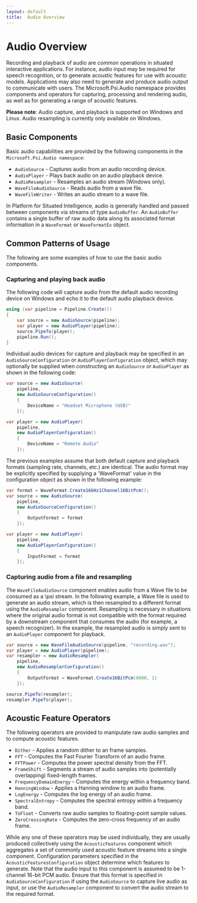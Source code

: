 ```yaml
---
layout: default
title:  Audio Overview
---
```


# Audio Overview

Recording and playback of audio are common operations in situated interactive applications. For instance, audio input may be required
for speech recognition, or to generate acoustic features for use with acoustic models. Applications may also need to generate and
produce audio output to communicate with users. The <see cref="Microsoft.Psi.Audio">Microsoft.Psi.Audio</see> namespace provides components and operators for capturing,
processing and rendering audio, as well as for generating a range of acoustic features.<br>

**Please note**: Audio capture, and playback is supported on Windows and Linux. Audio resampling is currently only available on Windows.

## Basic Components

Basic audio capabilities are provided by the following components in the `Microsoft.Psi.Audio namespace`:
- `AudioSource` - Captures audio from an audio recording device.
- `AudioPlayer` - Plays back audio on an audio playback device.
- `AudioResampler` - Resamples an audio stream (Windows only).
- `WaveFileAudioSource` - Reads audio from a wave file.
- `WaveFileWriter` - Writes an audio stream to a wave file.

In Platform for Situated Intelligence, audio is generally handled and passed between components via streams of type `AudioBuffer`. An `AudioBuffer` contains a
single buffer of raw audio data along its associated format information in a `WaveFormat` or `WaveFormatEx` object.

## Common Patterns of Usage

The following are some examples of how to use the basic audio components.

### Capturing and playing back audio

The following code will capture audio from the default audio recording device on Windows and echo it to the default audio playback device.

```csharp
using (var pipeline = Pipeline.Create())
{
    var source = new AudioSource(pipeline);
    var player = new AudioPlayer(pipeline);
    source.PipeTo(player);
    pipeline.Run();
}
```

Individual audio devices for capture and playback may be specified in an `AudioSourceConfiguration` or `AudioPlayerConfiguration`
object, which may optionally be supplied when constructing an `AudioSource` or `AudioPlayer` as shown in the following code:

```csharp
var source = new AudioSource(
    pipeline,
    new AudioSourceConfiguration()
    {
        DeviceName = "Headset Microphone (USB)"
    });

var player = new AudioPlayer(
    pipeline,
    new AudioPlayerConfiguration()
    {
        DeviceName = "Remote Audio"
    });
```

The previous examples assume that both default capture and playback formats (sampling rate, channels, etc.) are identical. The audio format
may be explicitly specified by supplying a 'WaveFormat' value in the configuration object as shown in the following example:

```csharp
var format = WaveFormat.Create16kHz1Channel16BitPcm();
var source = new AudioSource(
    pipeline,
    new AudioSourceConfiguration()
    { 
        OutputFormat = format
    });

var player = new AudioPlayer(
    pipeline, 
    new AudioPlayerConfiguration() 
    { 
        InputFormat = format 
    });
```

### Capturing audio from a file and resampling

The `WaveFileAudioSource` component enables audio from a Wave file to be consumed as a \\psi stream. In the following example, a Wave file is
used to generate an audio stream, which is then resampled to a different format using the `AudioResampler` component. Resampling is necessary in
situations where the original audio format is not compatible with the format required by a downstream component that consumes the audio
(for example, a speech recognizer). In the example, the resampled audio is simply sent to an `AudioPlayer` component for playback.

```csharp
var source = new WaveFileAudioSource(pipeline, "recording.wav");
var player = new AudioPlayer(pipeline);
var resampler = new AudioResampler(
    pipeline,
    new AudioResamplerConfiguration()
    {
        OutputFormat = WaveFormat.Create16BitPcm(8000, 1)
    });

source.PipeTo(resampler);
resampler.PipeTo(player);
```

## Acoustic Feature Operators

The following operators are provided to manipulate raw audio samples and to compute acoustic features.

- `Dither` - Applies a random dither to an frame samples.
- `FFT` - Computes the Fast Fourier Transform of an audio frame.
- `FFTPower` - Computes the power spectral density from the FFT.
- `FrameShift` - Segments a stream of audio samples into (potentially overlapping) fixed-length frames.
- `FrequencyDomainEnergy` - Computes the energy within a frequency band.
- `HanningWindow` - Applies a Hanning window to an audio frame.
- `LogEnergy` - Computes the log energy of an audio frame.
- `SpectralEntropy` - Computes the spectral entropy within a frequency band.
- `ToFloat` - Converts raw audio samples to floating-point sample values.
- `ZeroCrossingRate` - Computes the zero-cross frequency of an audio frame.

While any one of these operators may be used individually, they are usually produced collectively using the `AcousticFeatures` component which
aggregates a set of commonly used acoustic feature streams into a single component. Configuration parameters specified in the `AcousticFeaturesConfiguration`
object determine which features to generate. Note that the audio input to this component is assumed to be 1-channel 16-bit PCM audio. Ensure that this format
is specified in `AudioSourceConfiguration` if using the `AudioSource` to capture live audio as input, or use the `AudioResampler` component to convert the
audio stream to the required format.
